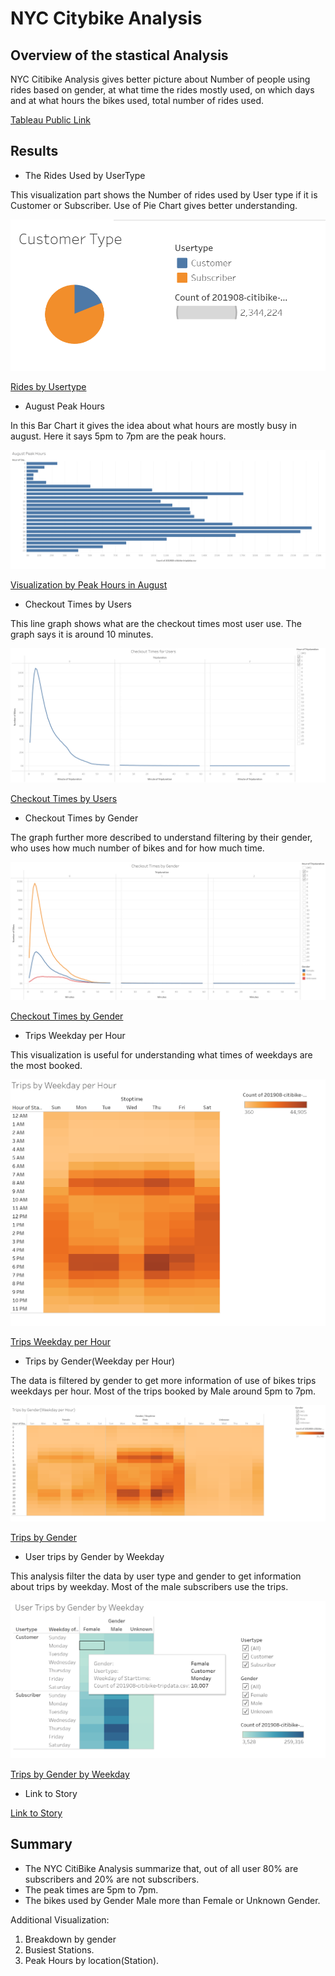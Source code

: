 # NYC Citybike Analysis

## Overview of the stastical Analysis

NYC Citibike Analysis gives better picture about Number of people using rides based on gender, at what time the rides mostly used, on which days and at what hours the bikes used, total number of rides used.

[Tableau Public Link](https://public.tableau.com/app/profile/rachana.dharangutti5869)

## Results

* The Rides Used by UserType

This visualization part shows the Number of rides used by User type if it is Customer or Subscriber. Use of Pie Chart gives better understanding. 

![Customer_type](https://github.com/rachanamule/bikesharing/blob/c719c6b032b6d02c14cf4a3b42a46105c9856617/Resources/customer_type.png)

[Rides by Usertype](https://public.tableau.com/app/profile/rachana.dharangutti5869/viz/CustomerType_16323757474090/Customers)

* August Peak Hours

In this Bar Chart it gives the idea about what hours are mostly busy in august. Here it says 5pm to 7pm are the peak hours.

![Peak Hours](https://github.com/rachanamule/bikesharing/blob/c719c6b032b6d02c14cf4a3b42a46105c9856617/Resources/peak_hours_in_august.png)

[Visualization by Peak Hours in August](https://public.tableau.com/app/profile/rachana.dharangutti5869/viz/PeakhoursinAugust/AugustPeakHours) 
	
* Checkout Times by Users

This line graph shows what are the checkout times most user use. The graph says it is around 10 minutes.

![Checkout times by user](https://github.com/rachanamule/bikesharing/blob/c719c6b032b6d02c14cf4a3b42a46105c9856617/Resources/checkout_times_by_users.png)

[Checkout Times by Users](https://public.tableau.com/app/profile/rachana.dharangutti5869/viz/CheckoutTimesforUsers_16323699295830/CheckoutTimesforUsers)

* Checkout Times by Gender

The graph further more described to understand filtering by their gender, who uses how much number of bikes and for how much time.  

![Checkout times by gender](https://github.com/rachanamule/bikesharing/blob/c719c6b032b6d02c14cf4a3b42a46105c9856617/Resources/checkout_times_by_gender.png)

[Checkout Times by Gender](https://public.tableau.com/app/profile/rachana.dharangutti5869/viz/CheckoutTimesbyGender_16323702121570/CheckoutTimesbyGender)

* Trips Weekday per Hour

This visualization is useful for understanding what times of weekdays are the most booked.

![Trips weekday per hour](https://github.com/rachanamule/bikesharing/blob/c719c6b032b6d02c14cf4a3b42a46105c9856617/Resources/trips_weekday_per_hour.png)

[Trips Weekday per Hour](https://public.tableau.com/app/profile/rachana.dharangutti5869/viz/TripsbyWeekdayperHour_16323712170150/TripsbyWeekdayperHour)

* Trips by Gender(Weekday per Hour)

The data is filtered by gender to get more information of use of bikes trips weekdays per hour. Most of the trips booked by Male around 5pm to 7pm.

![Trips by gender](https://github.com/rachanamule/bikesharing/blob/34ed5d99265ffe71e052cdc81df50815212eb00c/Resources/trips_weekday_per_hour_by_gender.png)

[Trips by Gender](https://public.tableau.com/app/profile/rachana.dharangutti5869/viz/TripsbyGenderWeekdayperHour_16323711365060/TripsbyGenderWeekdayperHour)

* User trips by Gender by Weekday

This analysis filter the data by user type and gender to get information about trips by weekday.
Most of the male subscribers use the trips.

![Trips weekday by gender](https://github.com/rachanamule/bikesharing/blob/b47f3362e3c8f193244fbf63cd3310cf709eeded/Resources/Trips_weekday_by_gender.png)

[Trips by Gender by Weekday](https://public.tableau.com/app/profile/rachana.dharangutti5869/viz/UserTripsbyGenderbyWeekday_16323718510910/UserTripsbyGenderbyWeekday)


* Link to Story 

[Link to Story](https://public.tableau.com/app/profile/rachana.dharangutti5869/viz/StoryBike-sharingprograminDesMoines/StoryBike-SharingprograminDesMoines)

## Summary 

* The NYC CitiBike Analysis summarize that, out of all user 80% are subscribers and 20% are not subscribers. 
* The peak times are 5pm to 7pm.
* The bikes used by Gender Male more than Female or Unknown Gender.

Additional Visualization:
1. Breakdown by gender 
2. Busiest Stations.
3. Peak Hours by location(Station).
